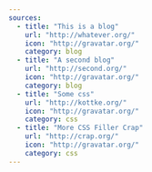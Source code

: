 ```yaml
---
sources:
  - title: "This is a blog"
    url: "http://whatever.org/"
    icon: "http://gravatar.org/"
    category: blog
  - title: "A second blog"
    url: "http://second.org/"
    icon: "http://gravatar.org/"
    category: blog
  - title: "Some css"
    url: "http://kottke.org/"
    icon: "http://gravatar.org/"
    category: css
  - title: "More CSS Filler Crap"
    url: "http://crap.org/"
    icon: "http://gravatar.org/"
    category: css
---
```

